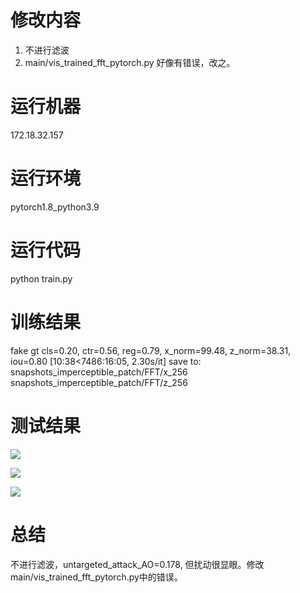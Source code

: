 # 修改内容
1. 不进行滤波
2. main/vis_trained_fft_pytorch.py 好像有错误，改之。

# 运行机器
172.18.32.157

# 运行环境
pytorch1.8_python3.9

# 运行代码
python train.py

# 训练结果
fake gt cls=0.20, ctr=0.56, reg=0.79, x_norm=99.48, z_norm=38.31, iou=0.80 [10:38<7486:16:05,  2.30s/it] save to: snapshots_imperceptible_patch/FFT/x_256 snapshots_imperceptible_patch/FFT/z_256

# 测试结果
![](success_plot_无滤波.png)

![](1_adv_template_img_无滤波.jpg)

![](2_adv_search_img_fgt_无滤波.jpg)

# 总结
不进行滤波，untargeted_attack_AO=0.178, 但扰动很显眼。修改main/vis_trained_fft_pytorch.py中的错误。